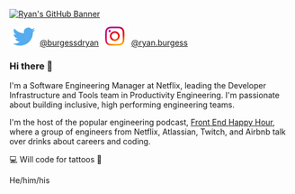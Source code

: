 [![Ryan's GitHub Banner](./img/banner.png)](https://ryanburgess.com)

[![Twitter icon](./img/twitter.png)](https://twitter.com/burgessdryan) [@burgessdryan](https://twitter.com/burgessdryan) [![Instagram icon](./img/instagram.png)](https://instagram.com/ryan.burgess) [@ryan.burgess](https://instagram.com/ryan.burgess)

### Hi there 👋

I'm a Software Engineering Manager at Netflix, leading the Developer Infrastructure and Tools team in Productivity Engineering. I'm passionate about building inclusive, high performing engineering teams.

I'm the host of the popular engineering podcast, [Front End Happy Hour](https://www.frontendhappyhour.com), where a group of engineers from Netflix, Atlassian, Twitch, and Airbnb talk over drinks about careers and coding.

💻 Will code for tattoos 💉

He/him/his
